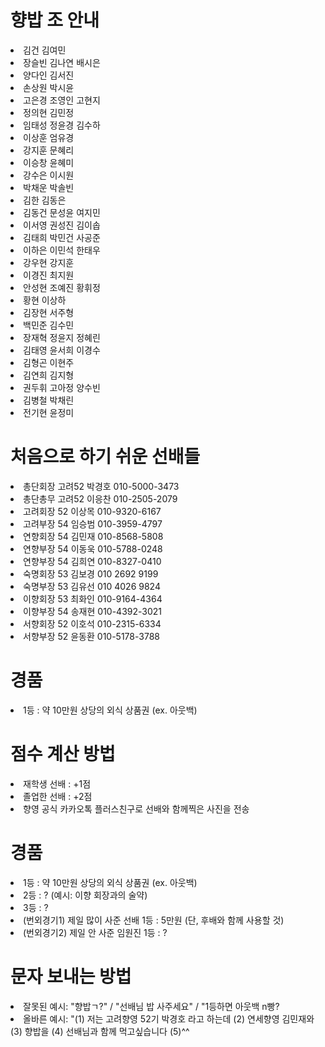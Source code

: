 <html lang="en">
<head>
    <meta charset="UTF-8">
    <meta name="viewport" content="width=device-width, initial-scale=1.0">
    <meta http-equiv="X-UA-Compatible" content="ie=edge">
</head>
<body>
<h1>향밥 조 안내</h1>
    <li>김건 김여민</li>
    <li>장슬빈 김나연 배시은</li>
    <li>양다인 김서진</li>
    <li>손상원 박시윤</li>
    <li>고은경 조영인 고현지</li>
    <li>정의현 김민정</li>
    <li>임태성 정윤경 김수하</li>
    <li>이상훈 엄유경</li>
    <li>강지훈 문혜리</li>
    <li>이승창 윤혜미</li>
    <li>강수은 이시원</li>
    <li>박채운 박솔빈</li>
    <li>김한 김동은</li>
    <li>김동건 문성윤 여지민</li>
    <li>이서영 권성진 김이솝</li>
    <li>김태희 박민건 사공준</li>
    <li>이하은 이민석 한태우</li>
    <li>강우현 강지훈</li>
    <li>이경진 최지원</li>
    <li>안성현 조예진 황휘정</li>
    <li>황현 이상하</li>
    <li>김장현 서주형</li>
    <li>백민준 김수민</li>
    <li>장재혁 정윤지 정혜린</li>
    <li>김태영 윤서희 이경수</li>
    <li>김형곤 이현주</li>
    <li>김연희 김지형</li>
    <li>권두휘 고아정 양수빈</li>
    <li>김병철 박채린</li>
    <li>전기현 윤정미</li>

<h1>처음으로 하기 쉬운 선배들</h1>
    <li>총단회장 고려52 박경호 010-5000-3473</li>
    <li>총단총무 고려52 이응찬 010-2505-2079</li>
    <li>고려회장 52 이상목 010-9320-6167</li>
    <li>고려부장 54 임승범 010-3959-4797</li>
    <li>연향회장 54 김민재 010-8568-5808</li>
    <li>연향부장 54 이동욱 010-5788-0248</li>
    <li>연향부장 54 김희연 010-8327-0410</li>
    <li>숙명회장 53 김보경 010 2692 9199</li>
    <li>숙명부장 53 김유선 010 4026 9824</li>
    <li>이향회장 53 최화인 010-9164-4364</li>
    <li>이향부장 54 송재현 010-4392-3021</li>
    <li>서향회장 52 이호석 010-2315-6334</li>
    <li>서향부장 52 윤동환 010-5178-3788</li>

<h1>경품</h1>
    <li>1등 : 약 10만원 상당의 외식 상품권 (ex. 아웃백)</li>

<h1>점수 계산 방법</h1>
    <li>재학생 선배 : +1점</li>
    <li>졸업한 선배 : +2점</li>
    <li>향영 공식 카카오톡 플러스친구로 선배와 함께찍은 사진을 전송</li>

<h1>경품</h1>
    <li>1등 : 약 10만원 상당의 외식 상품권 (ex. 아웃백)</li>
    <li>2등 : ? (예시: 이향 회장과의 술약)</li>
    <li>3등 : ? </li>
    <li>(번외경기1) 제일 많이 사준 선배 1등 : 5만원 (단, 후배와 함께 사용할 것)</li>
    <li>(번외경기2) 제일 안 사준 임원진 1등 : ?</li>

<h1>문자 보내는 방법</h1>
    <li>잘못된 예시: "향밥ㄱ?" / "선배님 밥 사주세요" / "1등하면 아웃백 n빵? </li>
    <li>올바른 예시: "(1) 저는 고려향영 52기 박경호 라고 하는데 (2) 연세향영 김민재와 (3) 향밥을 (4) 선배님과 함께 먹고싶습니다 (5)^^ </li>

</body>
</html>

